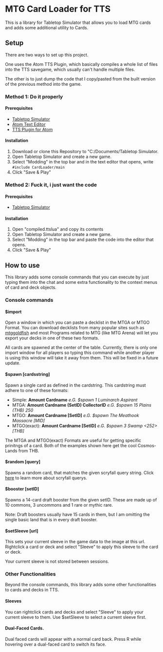 # MTG Card Loader for TTS
This is a library for Tabletop Simulator that allows you to load MTG cards and adds some
additional utility to Cards.

## Setup

There are two ways to set up this project.

One uses the Atom TTS Plugin, which basically compiles a whole list of files into the TTS savegame, which usually can't handle multiple files.

The other is to just dump the code that I copy/pasted from the built version of the previous method into the game.

### Method 1: Do it properly

#### Prerequisites

- [Tabletop Simulator](https://store.steampowered.com/app/286160/Tabletop_Simulator/)
- [Atom Text Editor](https://atom.io/)
- [TTS Plugin for Atom](https://atom.io/packages/atom-tts)

#### Installation
1. Download or clone this Repository to "C:/Documents/Tabletop Simulator.
2. Open Tabletop Simulator and create a new game.
3. Select "Modding" in the top bar and in the text editor that opens, write `#include CardLoader/main`
4. Click "Save & Play"

### Method 2: Fuck it, i just want the code

#### Prerequisites

- [Tabletop Simulator](https://store.steampowered.com/app/286160/Tabletop_Simulator/)

#### Installation
1. Open "compiled.ttslua" and copy its contents
2. Open Tabletop Simulator and create a new game.
3. Select "Modding" in the top bar and paste the code into the editor that opens.
4. Click "Save & Play"

## How to use

This library adds some console commands that you can execute by just typing them into the chat and some extra functionality to the context menus of card and deck objects.

### Console commands

#### $import

Open a window in which you can paste a decklist in the MTGA or MTGO Format.
You can download decklists from many popular sites such as [mtggoldfish](https://www.mtggoldfish.com/) and most Programs related to MTG (like MTG Arena) will let you export your decks in one of these two formats.

All cards are spawned at the center of the table.
Currently, there is only one import window for all players so typing this command while another player is using this window will take it away from them. This will be fixed in a future update.

#### $spawn [cardsstring]

Spawn a single card as defined in the cardstring. This cardstring must adhere to one of these formats:

- Simple: **Amount Cardname** *e.G. $spawn 1 Luminarch Aspirant*
- MTGA: **Amount Cardname (SetID) CollectorID** *e.G. $spawn 15 Plains (THB) 250*
- MTGO: **Amount Cardname [SetID]** *e.G. $spawn The Meathook Massacre [MID]*
- MTGO(exact): **Amount Cardname <CollectorID> [SetID]** *e.G. $spawn 3 Swamp <252> [THB]*

The MTGA and MTGO(exact) Formats are useful for getting specific prinitngs of a card. Both of the examples shown here get the cool Cosmos-Lands from THB.

#### $random [query]

Spawns a random card, that matches the given scryfall query string.
Click [here](https://scryfall.com/docs/syntax) to learn more about scryfall querys.

#### $booster [setID]

Spawns a 14-card draft booster from the given setID. These are made up of 10 commons, 3 uncommons and 1 rare or mythic rare.

Note: Draft boosters usually have 15 cards in them, but I am omitting the single basic land that is in every draft booster.

#### $setSleeve [url]

This sets your current sleeve in the game data to the image at this url. Rightclick a card or deck and select "Sleeve" to apply this sleeve to the card or deck.

Your current sleeve is not stored between sessions.

### Other Functionalities

Beyond the console commands, this library adds some other functionalities to cards and decks in TTS.

#### Sleeves

You can rightclick cards and decks and select "Sleeve" to apply your current sleeve to them.
Use $setSleeve to select a current sleeve first.

#### Dual-Faced Cards.

Dual faced cards will appear with a normal card back. Press R while hovering over a dual-faced card to switch its face.
